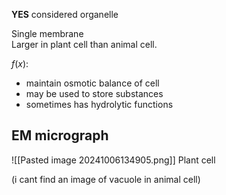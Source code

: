 **YES** considered organelle  

Single membrane  
Larger in plant cell than animal cell.  

$f(x)$: 
- maintain osmotic balance of cell
- may be used to store substances
- sometimes has hydrolytic functions
## EM micrograph
![[Pasted image 20241006134905.png]]
Plant cell

(i cant find an image of vacuole in animal cell)